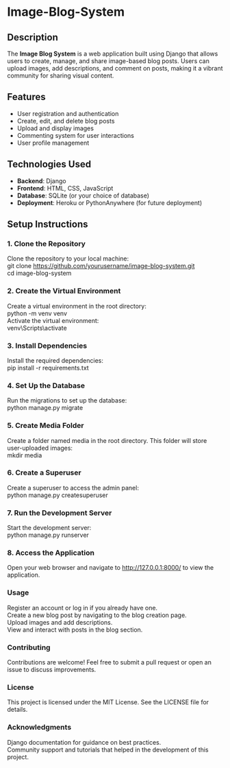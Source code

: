 # Image-Blog-System
## Description
The **Image Blog System** is a web application built using Django that allows users to create, manage, and share image-based blog posts. Users can upload images, add descriptions, and comment on posts, making it a vibrant community for sharing visual content.

## Features
- User registration and authentication
- Create, edit, and delete blog posts
- Upload and display images
- Commenting system for user interactions
- User profile management

## Technologies Used
- **Backend**: Django
- **Frontend**: HTML, CSS, JavaScript
- **Database**: SQLite (or your choice of database)
- **Deployment**: Heroku or PythonAnywhere (for future deployment)

## Setup Instructions

### 1. Clone the Repository
Clone the repository to your local machine:  
git clone https://github.com/yourusername/image-blog-system.git  
cd image-blog-system  
### 2. Create the Virtual Environment  
Create a virtual environment in the root directory:    
python -m venv venv  
Activate the virtual environment:  
venv\Scripts\activate   

### 3. Install Dependencies
Install the required dependencies:  
pip install -r requirements.txt  
### 4. Set Up the Database  
Run the migrations to set up the database:  
python manage.py migrate  
### 5. Create Media Folder  
Create a folder named media in the root directory. This folder will store user-uploaded images:  
mkdir media  
### 6. Create a Superuser  
Create a superuser to access the admin panel:  
python manage.py createsuperuser  
### 7. Run the Development Server  
Start the development server:  
python manage.py runserver  
### 8. Access the Application  
Open your web browser and navigate to http://127.0.0.1:8000/ to view the application.  

### Usage
Register an account or log in if you already have one.  
Create a new blog post by navigating to the blog creation page.  
Upload images and add descriptions.  
View and interact with posts in the blog section.  
### Contributing  
Contributions are welcome! Feel free to submit a pull request or open an issue to discuss improvements.  

### License  
This project is licensed under the MIT License. See the LICENSE file for details.  

### Acknowledgments
Django documentation for guidance on best practices.  
Community support and tutorials that helped in the development of this project.  
